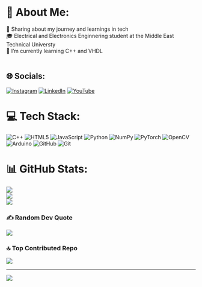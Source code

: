 # 💫 About Me:
🔭 Sharing about my journey and learnings in tech<br>🎓 Electrical and Electronics Enginnering student at the Middle East Technical Universty<br>🌱 I’m currently learning C++ and VHDL<br><br>


## 🌐 Socials:
[![Instagram](https://img.shields.io/badge/Instagram-%23E4405F.svg?logo=Instagram&logoColor=white)](https://instagram.com/_erdem_ates) [![LinkedIn](https://img.shields.io/badge/LinkedIn-%230077B5.svg?logo=linkedin&logoColor=white)](https://linkedin.com/in/erdemates0) [![YouTube](https://img.shields.io/badge/YouTube-%23FF0000.svg?logo=YouTube&logoColor=white)](https://youtube.com/@UC4GsLRA3o-NzfAzTOsgcghw) 

# 💻 Tech Stack:
![C++](https://img.shields.io/badge/c++-%2300599C.svg?style=for-the-badge&logo=c%2B%2B&logoColor=white) ![HTML5](https://img.shields.io/badge/html5-%23E34F26.svg?style=for-the-badge&logo=html5&logoColor=white) ![JavaScript](https://img.shields.io/badge/javascript-%23323330.svg?style=for-the-badge&logo=javascript&logoColor=%23F7DF1E) ![Python](https://img.shields.io/badge/python-3670A0?style=for-the-badge&logo=python&logoColor=ffdd54) ![NumPy](https://img.shields.io/badge/numpy-%23013243.svg?style=for-the-badge&logo=numpy&logoColor=white) ![PyTorch](https://img.shields.io/badge/PyTorch-%23EE4C2C.svg?style=for-the-badge&logo=PyTorch&logoColor=white) ![OpenCV](https://img.shields.io/badge/opencv-%23white.svg?style=for-the-badge&logo=opencv&logoColor=white) ![Arduino](https://img.shields.io/badge/-Arduino-00979D?style=for-the-badge&logo=Arduino&logoColor=white) ![GitHub](https://img.shields.io/badge/github-%23121011.svg?style=for-the-badge&logo=github&logoColor=white) ![Git](https://img.shields.io/badge/git-%23F05033.svg?style=for-the-badge&logo=git&logoColor=white)
# 📊 GitHub Stats:
![](https://github-readme-stats.vercel.app/api?username=erdemates0&theme=dark&hide_border=false&include_all_commits=false&count_private=false)<br/>
![](https://github-readme-streak-stats.herokuapp.com/?user=erdemates0&theme=dark&hide_border=false)<br/>
![](https://github-readme-stats.vercel.app/api/top-langs/?username=erdemates0&theme=dark&hide_border=false&include_all_commits=false&count_private=false&layout=compact)

### ✍️ Random Dev Quote
![](https://quotes-github-readme.vercel.app/api?type=horizontal&theme=gruvbox)

### 🔝 Top Contributed Repo
![](https://github-contributor-stats.vercel.app/api?username=erdemates0&limit=5&theme=dark&combine_all_yearly_contributions=true)

---
[![](https://visitcount.itsvg.in/api?id=erdemates0&icon=0&color=13)](https://visitcount.itsvg.in)

<!-- Proudly created with GPRM ( https://gprm.itsvg.in ) -->
